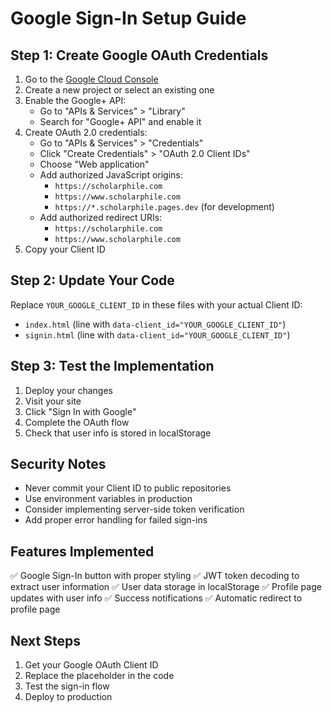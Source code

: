 # Google Sign-In Setup Guide

## Step 1: Create Google OAuth Credentials

1. Go to the [Google Cloud Console](https://console.cloud.google.com/)
2. Create a new project or select an existing one
3. Enable the Google+ API:
   - Go to "APIs & Services" > "Library"
   - Search for "Google+ API" and enable it
4. Create OAuth 2.0 credentials:
   - Go to "APIs & Services" > "Credentials"
   - Click "Create Credentials" > "OAuth 2.0 Client IDs"
   - Choose "Web application"
   - Add authorized JavaScript origins:
     - `https://scholarphile.com`
     - `https://www.scholarphile.com`
     - `https://*.scholarphile.pages.dev` (for development)
   - Add authorized redirect URIs:
     - `https://scholarphile.com`
     - `https://www.scholarphile.com`
5. Copy your Client ID

## Step 2: Update Your Code

Replace `YOUR_GOOGLE_CLIENT_ID` in these files with your actual Client ID:

- `index.html` (line with `data-client_id="YOUR_GOOGLE_CLIENT_ID"`)
- `signin.html` (line with `data-client_id="YOUR_GOOGLE_CLIENT_ID"`)

## Step 3: Test the Implementation

1. Deploy your changes
2. Visit your site
3. Click "Sign In with Google"
4. Complete the OAuth flow
5. Check that user info is stored in localStorage

## Security Notes

- Never commit your Client ID to public repositories
- Use environment variables in production
- Consider implementing server-side token verification
- Add proper error handling for failed sign-ins

## Features Implemented

✅ Google Sign-In button with proper styling
✅ JWT token decoding to extract user information
✅ User data storage in localStorage
✅ Profile page updates with user info
✅ Success notifications
✅ Automatic redirect to profile page

## Next Steps

1. Get your Google OAuth Client ID
2. Replace the placeholder in the code
3. Test the sign-in flow
4. Deploy to production 